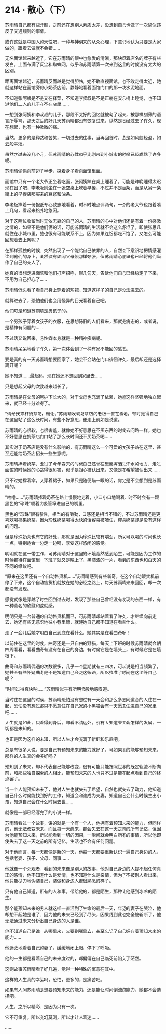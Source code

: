 # 214 · 散心（下）

苏雨晴自己都有些汗颜，之前还在想别人素质太差，没想到自己也做了一次貌似违反了交通规则的事情。

或许这就是中国人的天性吧，一种与神俱来的从众心理，下意识地认为只要是大家做的，跟着去做就不会错……

无名面馆越来越近了，它在苏雨晴的眼中也愈发的清晰，那块印着店名的牌子有些发白，上面布满了灰尘和蜘蛛网，似乎和苏雨晴第一次来到这里的时候没有太大的区别。

距离面馆越近，苏雨晴反而越是觉得胆怯，她不敢直视面馆，也不敢走得太近，她就这样站在面馆旁的小奶茶店前，静静地看着面馆门口的那一块水泥地面。

不知道张阿姨是不是又在择菜，不知道李叔叔是不是正躺在安乐椅上睡觉，也不知道他们二人的儿子在不在店里……

一想到张阿姨和李叔叔的儿子，那段不太好的回忆就被勾了起来，被那样刻薄的语言所辱骂，那天之后的好几天苏雨晴都没有恢复过来，纵然是已经过去了许久，现在想起，也有一种微微的痛。

当然，更多的是释然和苦笑，一切过去的往事，当再回首时，总是如风般轻盈，如云般平淡。

虽然才过去没几个月，但苏雨晴的心性似乎比刚来到小城市的时候已经成熟了许多呢。

苏雨晴偷偷向前迈了半步，探着身子看向面馆里面。

面馆中只有一个老大爷正坐着吃面，张阿姨趴在桌上睡着了，可能是昨晚睡得太迟现在困了吧，李老板则坐在一张空桌上吃着早餐，不过并不是面条，而是从另一条街上的早餐店那买来的豆浆和油条。

李老板捧着一份报纸专心致志地看着，时不时地点评两句，一旁的老大爷也跟着凑上几句，看起来格外地悠闲。

对于这两位收留当时无依无靠的自己的人，苏雨晴的心中对他们还是有着一份感激之情的，如果不是他们俩的话，可能苏雨晴的生活就不会这么舒坦了，即使张思凡就住在小城市里，她也很有可能联系不上，因为如果连饭都吃不饱了，又怎么可能回想着去上网呢？

在那样孤独的时候，突然出现了一个能给自己依靠的人，自然会下意识地把情感灌注到他们的身上，虽然没有如同父母般那样夸张，但苏雨晴心底里也已经将他们当作了自己的亲人了。

她真的很想走进面馆和他们打声招呼，聊几句天，告诉他们自己已经稳定了下来，不用为自己担心了……

苏雨晴低头看了看自己身上穿着的短裙，知道这样子的自己是没法进去的。

就算进去了，恐怕他们也会用怪异的目光看着自己吧。

他们可是知道苏雨晴是男孩子的。

一个男孩子穿着女孩子的衣服，在思想陈旧的人们看来，那就是病态的，或者说，是精神有问题的……

不过话又说回来，易性癖本身就是一种精神疾病呢。

苏雨晴呆呆地看了许久，第一次体会到了一种有家不能回的感觉。

要是真的有一天苏雨晴想要回家了，她会不会站在门口徘徊许久，最后却还是选择离开呢？

她不知道……最起码，现在她还不想回到家里去……

只是想起父母的次数越来越长了。

苏雨晴是在父母的呵护下长大的，对于父母也充满了依赖，她能这样坚强地独立起来，就已经十分难得了。

“请给我来杯奶茶吧，谢谢。”苏雨晴发现奶茶店的老板一直在看她，顿时觉得自己在这里站了这么长时间，有些不好意思，便走上前如是说道。

苏雨晴的心很软，也很害羞，就像她不好意思在不买东西的时候去问路一样，她也不好意思在奶茶店门口站了那么长时间还不买奶茶喝……

其实对于奶茶店是没有什么影响的，有苏雨晴这么一个可爱的女孩子站在这里，甚至还能给奶茶店招来一些生意呢。

苏雨晴捧着奶茶，走过了今年春天的时候自己还曾在里面挥洒过汗水的地方，走过面馆的时候她的心跳得很厉害，似乎是担心被认出来，又像是在希望被认出来……

只不过她撑着伞，又穿着裙子，如果只是随便瞄一眼的话，肯定是不会想到是苏雨晴的。

“咕噜……”苏雨晴捧着奶茶在路上慢慢地走着，小口小口地喝着，时不时会有一颗黑色的“珍珠”顺着大吸管窜进自己的嘴里。

黑色的“珍珠”很有弹性，相当的有嚼劲，口感还是相当不错的，不过苏雨晴还是更喜欢喝椰果奶茶，因为珍珠奶茶喝得太快的话容易被噎住，椰果奶茶却是没有这样的问题。

但是珍珠奶茶也有它的好处，那就是因为珍珠比较有嚼劲，所以可以喝的时间也长一点，特别适合一边走一边喝，享受这样悠闲的感觉。

明明就在这一带工作，可苏雨晴对于这里的环境竟然感到陌生，可能是因为工作的时候都待在面馆里，下班了就又是晚上了，黑漆漆的一片，看到的东西也和白天的不同的缘故吧。

“原来在这里还有一个自动售货机……”苏雨晴感到有些新奇，在这个自动贩卖机前停了下来，这个自动售货机就放在她的必经之路上，每天苏雨晴来来回回，却一次都没有发现。

感觉就像是穿越了时空回到过去时，发现了那些自己曾经没有发现的东西一样，有一种莫名的欣慰和成就感。

明明只是一台普通的自动售货机而已，可苏雨晴却站着看了许久，才继续向前走去，她还有些无意识地往小巷里瞟，就连她自己都不知道在看些什么。

走了一会儿后她才明白自己到底在看什么，她其实是在看曲奇呀！

以前住在这里的时候，曲奇还是一只自由的野猫，每天上下班的时候苏雨晴就会朝四周看看，看看曲奇有没有在自己的身边，有时候它是在墙头上，有时候它是在墙根下。

曲奇和苏雨晴偶遇的次数很多，几乎一个星期就有三四次，可以说是相当频繁了，她甚至有些怀疑曲奇是不是知道自己会走这条路，所以掐准了时间在这里等自己呢？

“时间过得真快呐……”苏雨晴似乎有所明悟般地感叹道。

当时住在这里的时候，苏雨晴恐怕没有想过有一天会和那么多志同道合的人住在一起，恐怕没有想过那只不愿意住在自己家的小黑猫会有一天愿意住进自己的家里吧……

人生就是如此，只看得到身后，却看不清远处，没有人知道未来会怎样的发展，一切都是未知的。

也正是因为这样的未知，所以人生才会充满了新鲜和乐趣吧。

总是有很多人说，要是自己有预知未来的能力就好了，可如果真的能够预知未来，那样的人生真的会美好吗？

预知到了未来，却不代表自己能够改变，很有可能只能按照世界的既定轨迹不断向前，和那些独自探索的人相比，能预知未来的人也只不过是能在起点看到自己的终点罢了。

当一个人能预知未来了，他对人生也就失去了希望，自然也就失去了动力，他知道自己什么时候能找到好的工作，知道会和谁成为夫妻，知道自己会什么时候生出小孩，知道自己会在什么时候去世……

就像是一部已经写完了的小说一样。

苏雨晴看过一个故事，讲的就是一个有一个人，他拥有着预知未来的能力，但同样的，他无法改变未来，而且每一天醒来，都会失去在这一天之前的所有记忆，但因为他能预知未来，所以能看到一切的因果，一瞬间就会明白所有的事情，所以他即使失去了这一天之前的所有记忆，生活也不会有任何问题。

对于他而言，每一天都像是新的一天，他每一天都要重新认识一遍自己身边的人，包括老婆、孩子、父母、同事……

他就像一个旁观者，看到的未来像是别人的故事，他对自己身边的人提不起任何真正的感情，他不知道什么是爱情，也不知道什么是亲情，但为了不被别人看出来，他只能尽力地伪装自己，装做和身边人都很熟悉的样子。

只有他自己知道，所有的人和事，带给他的，都是陌生，那种让他感到冰冷的陌生。

那个能预知未来的男人就这样一直活到了生命的最后一天，年迈的妻子在哭泣，他却想不起她是谁了，因为他的未来已经到了尽头，因果线到此也完全被斩断了，他无法通过未来分析出自己身边的人是谁。

他不知道自己是谁，从哪里来，又要到哪里去，甚至忘记了自己拥有着预知未来的能力……

他迷茫地看着自己的妻子，缓缓地闭上眼，停下了呼吸。

他的一生都是看着自己的未来度过的，却偏偏在自己临死前陷入了茫然。

这则故事苏雨晴看了好几遍，觉得一种特殊的寓意在其中。

这样的人生真的幸运吗，恐怕，更多的，是痛苦吧。

如果有人问苏雨晴是想要预知未来的能力，还是能让时间倒流的能力，她都不会选择吧。

人生，之所以精彩，是因为只有一次。

它不可重复，所以变幻莫测，所以才让人着迷……

……
